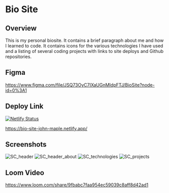 # Bio Site

## Overview
This is my personal biosite. It contains a brief paragraph about me and how I learned to code. It contains icons for the various technologies I have used and a listing of several coding projects with links to site deploys and Github repositories.

## Figma
https://www.figma.com/file/JSQ73OyC7IXaUGnMIdpFTJ/BioSite?node-id=0%3A1

## Deploy Link
[![Netlify Status](https://api.netlify.com/api/v1/badges/9e639f94-6157-4618-a5ed-dbb4c6d7dc1e/deploy-status)](https://app.netlify.com/sites/bio-site-john-maple/deploys)

https://bio-site-john-maple.netlify.app/

## Screenshots
![SC_header](https://user-images.githubusercontent.com/51683901/120073681-0435e880-c05f-11eb-99b4-e471f11ae0fe.png)
![SC_header_about](https://user-images.githubusercontent.com/51683901/120073684-09933300-c05f-11eb-8084-5d265d7bda0e.png)
![SC_technologies](https://user-images.githubusercontent.com/51683901/120073692-11eb6e00-c05f-11eb-9856-ac37fc1981d5.png)
![SC_projects](https://user-images.githubusercontent.com/51683901/120073698-14e65e80-c05f-11eb-9783-3bd0509f5a14.png)

## Loom Video
https://www.loom.com/share/9fbabc7faa954ec59039c8aff8d42ad1
